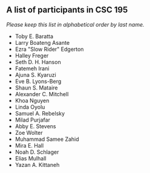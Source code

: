A list of participants in CSC 195
---------------------------------

*Please keep this list in alphabetical order by last name.*

* Toby E. Baratta
* Larry Boateng Asante
* Ezra "Slow Rider" Edgerton
* Halley Freger
* Seth D. H. Hanson
* Fatemeh Irani
* Ajuna S. Kyaruzi
* Eve B. Lyons-Berg
* Shaun S. Mataire
* Alexander C. Mitchell
* Khoa Nguyen
* Linda Oyolu
* Samuel A. Rebelsky
* Milad Purjafar
* Abby E. Stevens
* Zoe Wolter
* Muhammad Samee Zahid
* Mira E. Hall
* Noah D. Schlager
* Elias Mulhall
* Yazan A. Kittaneh
